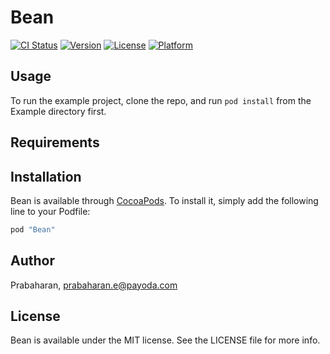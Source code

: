 # Bean

[![CI Status](http://img.shields.io/travis/Prabaharan/Bean.svg?style=flat)](https://travis-ci.org/Prabaharan/Bean)
[![Version](https://img.shields.io/cocoapods/v/Bean.svg?style=flat)](http://cocoapods.org/pods/Bean)
[![License](https://img.shields.io/cocoapods/l/Bean.svg?style=flat)](http://cocoapods.org/pods/Bean)
[![Platform](https://img.shields.io/cocoapods/p/Bean.svg?style=flat)](http://cocoapods.org/pods/Bean)

## Usage

To run the example project, clone the repo, and run `pod install` from the Example directory first.

## Requirements

## Installation

Bean is available through [CocoaPods](http://cocoapods.org). To install
it, simply add the following line to your Podfile:

```ruby
pod "Bean"
```

## Author

Prabaharan, prabaharan.e@payoda.com

## License

Bean is available under the MIT license. See the LICENSE file for more info.
